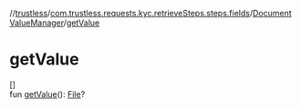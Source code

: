 //[trustless](../../../index.md)/[com.trustless.requests.kyc.retrieveSteps.steps.fields](../index.md)/[DocumentValueManager](index.md)/[getValue](get-value.md)

# getValue

[]\
fun [getValue](get-value.md)(): [File](https://developer.android.com/reference/kotlin/java/io/File.html)?

